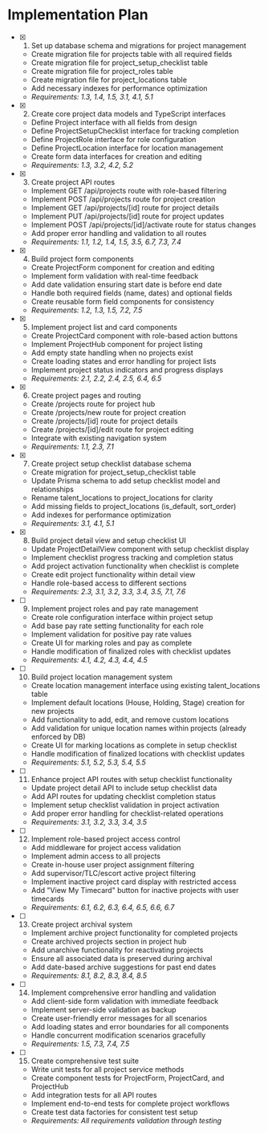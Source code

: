 # Implementation Plan

- [x] 1. Set up database schema and migrations for project management


  - Create migration file for projects table with all required fields
  - Create migration file for project_setup_checklist table
  - Create migration file for project_roles table  
  - Create migration file for project_locations table
  - Add necessary indexes for performance optimization
  - _Requirements: 1.3, 1.4, 1.5, 3.1, 4.1, 5.1_

- [x] 2. Create core project data models and TypeScript interfaces






  - Define Project interface with all fields from design
  - Define ProjectSetupChecklist interface for tracking completion
  - Define ProjectRole interface for role configuration
  - Define ProjectLocation interface for location management
  - Create form data interfaces for creation and editing
  - _Requirements: 1.3, 3.2, 4.2, 5.2_

- [x] 3. Create project API routes






  - Implement GET /api/projects route with role-based filtering
  - Implement POST /api/projects route for project creation
  - Implement GET /api/projects/[id] route for project details
  - Implement PUT /api/projects/[id] route for project updates
  - Implement POST /api/projects/[id]/activate route for status changes
  - Add proper error handling and validation to all routes
  - _Requirements: 1.1, 1.2, 1.4, 1.5, 3.5, 6.7, 7.3, 7.4_

- [x] 4. Build project form components






  - Create ProjectForm component for creation and editing
  - Implement form validation with real-time feedback
  - Add date validation ensuring start date is before end date
  - Handle both required fields (name, dates) and optional fields
  - Create reusable form field components for consistency
  - _Requirements: 1.2, 1.3, 1.5, 7.2, 7.5_

- [x] 5. Implement project list and card components






  - Create ProjectCard component with role-based action buttons
  - Implement ProjectHub component for project listing
  - Add empty state handling when no projects exist
  - Create loading states and error handling for project lists
  - Implement project status indicators and progress displays
  - _Requirements: 2.1, 2.2, 2.4, 2.5, 6.4, 6.5_

- [x] 6. Create project pages and routing






  - Create /projects route for project hub
  - Create /projects/new route for project creation
  - Create /projects/[id] route for project details
  - Create /projects/[id]/edit route for project editing
  - Integrate with existing navigation system
  - _Requirements: 1.1, 2.3, 7.1_

- [x] 7. Create project setup checklist database schema





  - Create migration for project_setup_checklist table
  - Update Prisma schema to add setup checklist model and relationships
  - Rename talent_locations to project_locations for clarity
  - Add missing fields to project_locations (is_default, sort_order)
  - Add indexes for performance optimization
  - _Requirements: 3.1, 4.1, 5.1_

- [x] 8. Build project detail view and setup checklist UI





  - Update ProjectDetailView component with setup checklist display
  - Implement checklist progress tracking and completion status
  - Add project activation functionality when checklist is complete
  - Create edit project functionality within detail view
  - Handle role-based access to different sections
  - _Requirements: 2.3, 3.1, 3.2, 3.3, 3.4, 3.5, 7.1, 7.6_

- [ ] 9. Implement project roles and pay rate management
  - Create role configuration interface within project setup
  - Add base pay rate setting functionality for each role
  - Implement validation for positive pay rate values
  - Create UI for marking roles and pay as complete
  - Handle modification of finalized roles with checklist updates
  - _Requirements: 4.1, 4.2, 4.3, 4.4, 4.5_

- [ ] 10. Build project location management system
  - Create location management interface using existing talent_locations table
  - Implement default locations (House, Holding, Stage) creation for new projects
  - Add functionality to add, edit, and remove custom locations
  - Add validation for unique location names within projects (already enforced by DB)
  - Create UI for marking locations as complete in setup checklist
  - Handle modification of finalized locations with checklist updates
  - _Requirements: 5.1, 5.2, 5.3, 5.4, 5.5_

- [ ] 11. Enhance project API routes with setup checklist functionality
  - Update project detail API to include setup checklist data
  - Add API routes for updating checklist completion status
  - Implement setup checklist validation in project activation
  - Add proper error handling for checklist-related operations
  - _Requirements: 3.1, 3.2, 3.3, 3.4, 3.5_

- [ ] 12. Implement role-based project access control
  - Add middleware for project access validation
  - Implement admin access to all projects
  - Create in-house user project assignment filtering
  - Add supervisor/TLC/escort active project filtering
  - Implement inactive project card display with restricted access
  - Add "View My Timecard" button for inactive projects with user timecards
  - _Requirements: 6.1, 6.2, 6.3, 6.4, 6.5, 6.6, 6.7_

- [ ] 13. Create project archival system
  - Implement archive project functionality for completed projects
  - Create archived projects section in project hub
  - Add unarchive functionality for reactivating projects
  - Ensure all associated data is preserved during archival
  - Add date-based archive suggestions for past end dates
  - _Requirements: 8.1, 8.2, 8.3, 8.4, 8.5_

- [ ] 14. Implement comprehensive error handling and validation
  - Add client-side form validation with immediate feedback
  - Implement server-side validation as backup
  - Create user-friendly error messages for all scenarios
  - Add loading states and error boundaries for all components
  - Handle concurrent modification scenarios gracefully
  - _Requirements: 1.5, 7.3, 7.4, 7.5_

- [ ] 15. Create comprehensive test suite
  - Write unit tests for all project service methods
  - Create component tests for ProjectForm, ProjectCard, and ProjectHub
  - Add integration tests for all API routes
  - Implement end-to-end tests for complete project workflows
  - Create test data factories for consistent test setup
  - _Requirements: All requirements validation through testing_
